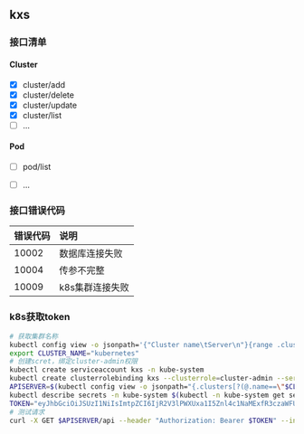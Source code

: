 ## kxs

### 接口清单

#### Cluster
- [x]   cluster/add
- [x]   cluster/delete
- [x]   cluster/update
- [x]   cluster/list
- [ ]   ...

#### Pod
- [ ]   pod/list
- [ ]   ...


### 接口错误代码
| 错误代码  | 说明        |
|:------|:----------|
| 10002 | 数据库连接失败   |
| 10004 | 传参不完整     |
| 10009 | k8s集群连接失败 |


### k8s获取token

```bash
# 获取集群名称
kubectl config view -o jsonpath='{"Cluster name\tServer\n"}{range .clusters[*]}{.name}{"\t"}{.cluster.server}{"\n"}{end}'
export CLUSTER_NAME="kubernetes"
# 创建scret，绑定cluster-admin权限
kubectl create serviceaccount kxs -n kube-system
kubectl create clusterrolebinding kxs --clusterrole=cluster-admin --serviceaccount=kube-system:kxs
APISERVER=$(kubectl config view -o jsonpath="{.clusters[?(@.name==\"$CLUSTER_NAME\")].cluster.server}")
kubectl describe secrets -n kube-system $(kubectl -n kube-system get secret | awk '/kxs/{print $1}')
TOKEN="eyJhbGciOiJSUzI1NiIsImtpZCI6IjR2V3lPWXUxa1I5Znl4c1NaMExfR3czaWFUdnAyMk54U2lMUk1nZnVOcWsifQ.eyJpc3MiOiJrdWJlcm5ldGVzL3NlcnZpY2VhY2NvdW50Iiwia3ViZXJuZXRlcy5pby9zZXJ2aWNlYWNjb3VudC9uYW1lc3BhY2UiOiJrdWJlLXN5c3RlbSIsImt1YmVybmV0ZXMuaW8vc2VydmljZWFjY291bnQvc2VjcmV0Lm5hbWUiOiJreHMtdG9rZW4tcWJwc2QiLCJrdWJlcm5ldGVzLmlvL3NlcnZpY2VhY2NvdW50L3NlcnZpY2UtYWNjb3VudC5uYW1lIjoia3hzIiwia3ViZXJuZXRlcy5pby9zZXJ2aWNlYWNjb3VudC9zZXJ2aWNlLWFjY291bnQudWlkIjoiYThlZTI3NTMtYTQ3ZC00OGFkLTgzZDItNjk0NjQ4M2U5OGIyIiwic3ViIjoic3lzdGVtOnNlcnZpY2VhY2NvdW50Omt1YmUtc3lzdGVtOmt4cyJ9.KdrM8Dnb3q8HTlOHEihsdk71pA-etVbO6QDdAf1zXxuV6zK2Dnl4c2SvoHvamd-jnwOYugbADKdrUmOAq7tX4-dZvtpFIkfteMiSsX-vdDYSddrpqTgon4aIayb8gutGTaYDPdi8MkogWAxFm6YF8F59WXPeNId00iBBdqv_s4KeEuDtFS74B3UeUFLTGkbpe5QdEMsimWkkCLwqD0H7srd7R7vS75NvfgYqOnBJl2aYmCwHQ4INQVeDM7n2U6-d8k5ncRidRKYpp5SzsJgYx58nmE4OucdXupm3RIkcUq_d1gFcGCWlOO4saacV-PHSm3m5XdnpZO42-SJKQlxg6Q"
# 测试请求
curl -X GET $APISERVER/api --header "Authorization: Bearer $TOKEN" --insecure
```